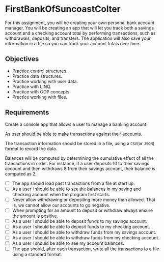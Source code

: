# FirstBankOfSuncoastColter
For this assignment, you will be creating your own personal bank account manager. You will be creating an app that will let you track both a savings account and a checking account total by performing transactions, such as withdrawals, deposits, and transfers. The application will also save your information in a file so you can track your account totals over time.

## Objectives

- Practice control structures.
- Practice data structures.
- Practice working with user data.
- Practice with LINQ.
- Practice with OOP concepts.
- Practice working with files.

## Requirements

Create a console app that allows a user to manage a banking account.

As user should be able to make transactions against their accounts.

The transaction information should be stored in a file, using a `CSV`(or `JSON`) format to record the data.

Balances will be computed by determining the cumulative effect of all the transactions in order. For instance, if a user deposits 10 to their savings account and then withdraws 8 from their savings account, their balance is computed as 2.

- [ ] The app should load past transactions from a file at start up.
- [ ] As a user I should be able to see the balances in my saving and checking account when the program first starts.
- [ ] Never allow withdrawing or depositing more money than allowed. That is, we cannot allow our accounts to go negative.
- [ ] When prompting for an amount to deposit or withdraw always ensure the amount is positive.
- [ ] As a user I should be able to deposit funds to my savings account.
- [ ] As a user I should be able to deposit funds to my checking account.
- [ ] As a user I should be able to withdraw funds from my savings account.
- [ ] As a user I should be able to withdraw funds from my checking account.
- [ ] As a user I should be able to see my account balances.
- [ ] The app should, after each transaction, write all the transactions to a file using a standard format.
